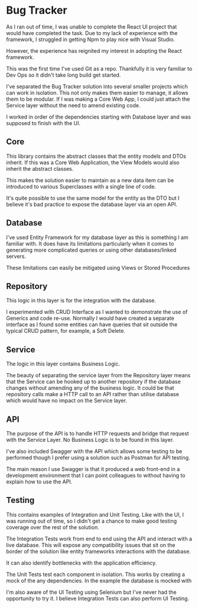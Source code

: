 # Bug Tracker 

As I ran out of time, I was unable to complete the React UI project that would have completed the task. Due to my lack of experience with the framework, I struggled in getting Npm to play nice with Visual Studio. 

However, the experience has reignited my interest in adopting the React framework. 

  

This was the first time I've used Git as a repo. Thankfully it is very familiar to Dev Ops so it didn't take long build get started. 

  

I've separated the Bug Tracker solution into several smaller projects which can work in isolation. This not only makes them easier to manage, it allows them to be modular. If I was making a Core Web App, I could just attach the Service layer without the need to amend existing code. 

  

I worked in order of the dependencies starting with Database layer and was supposed to finish with the UI. 

  

## Core 

This library contains the abstract classes that the entity models and DTOs inherit. If this was a Core Web Application, the View Models would also inherit the abstract classes. 

This makes the solution easier to maintain as a new data item can be introduced to various Superclasses with a single line of code. 

  

It's quite possible to use the same model for the entity as the DTO but I believe it's bad practice to expose the database layer via an open API. 

  

## Database 

I've used Entity Framework for my database layer as this is something I am familiar with. It does have its limitations particularly when it comes to generating more complicated queries or using other databases/linked servers. 

These limitations can easily be mitigated using Views or Stored Procedures 

  

## Repository 

This logic in this layer is for the integration with the database. 

  

I experimented with CRUD Interface as I wanted to demonstrate the use of Generics and code re-use. Normally I would have created a separate interface as I found some entities can have queries that sit outside the typical CRUD pattern, for example, a Soft Delete. 

  

## Service 

The logic in this layer contains Business Logic. 

  

The beauty of separating the service layer from the Repository layer means that the Service can be hooked up to another repository if the database changes without amending any of the business logic. It could be that repository calls make a HTTP call to an API rather than utilise database which would have no impact on the Service layer. 

  

## API 

The purpose of the API is to handle HTTP requests and bridge that request with the Service Layer. No Business Logic is to be found in this layer. 

  

I've also included Swagger with the API which allows some testing to be performed though I prefer using a solution such as Postman for API testing. 

The main reason I use Swagger is that it produced a web front-end in a development environment that I can point colleagues to without having to explain how to use the API. 

  

## Testing 

This contains examples of Integration and Unit Testing. Like with the UI, I was running out of time, so I didn't get a chance to make good testing coverage over the rest of the solution. 

  

The Integration Tests work from end to end using the API and interact with a live database. This will expose any compatibility issues that sit on the border of the solution like entity frameworks interactions with the database. 

It can also identify bottlenecks with the application efficiency. 

  

The Unit Tests test each component in isolation. This works by creating a mock of the any dependencies. In the example the database is mocked with  

  

I'm also aware of the UI Testing using Selenium but I've never had the opportunity to try it. I believe Integration Tests can also perform UI Testing. 